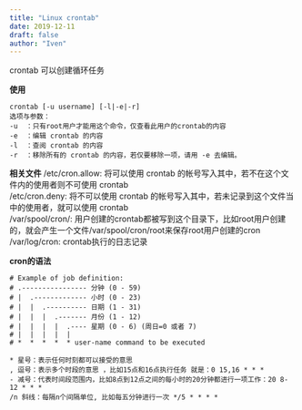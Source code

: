 ```yaml
---
title: "Linux crontab"
date: 2019-12-11
draft: false
author: "Iven"
---
```


crontab 可以创建循环任务
<!--more-->
**使用**
```text
crontab [-u username] [-l|-e|-r]
选项与参数：
-u  ：只有root用户才能用这个命令，仅查看此用户的crontab的内容
-e  ：编辑 crontab 的内容
-l  ：查阅 crontab 的内容
-r  ：移除所有的 crontab 的内容，若仅要移除一项，请用 -e 去编辑。
```

**相关文件**
/etc/cron.allow: 将可以使用 crontab 的帐号写入其中，若不在这个文件内的使用者则不可使用 crontab  
/etc/cron.deny: 将不可以使用 crontab 的帐号写入其中，若未记录到这个文件当中的使用者，就可以使用 crontab  
/var/spool/cron/: 用户创建的crontab都被写到这个目录下，比如root用户创建的，就会产生一个文件/var/spool/cron/root来保存root用户创建的cron  
/var/log/cron: crontab执行的日志记录


**cron的语法**
```text
# Example of job definition:
# .---------------- 分钟 (0 - 59)
# |  .------------- 小时 (0 - 23)
# |  |  .---------- 日期 (1 - 31)
# |  |  |  .------- 月份 (1 - 12)
# |  |  |  |  .---- 星期 (0 - 6) (周日=0 或者 7) 
# |  |  |  |  |
# *  *  *  *  * user-name command to be executed

* 星号：表示任何时刻都可以接受的意思
, 逗号：表示多个时段的意思 ，比如15点和16点执行任务 就是：0 15,16 * * * 
- 减号：代表时间段范围内，比如8点到12点之间的每小时的20分钟都进行一项工作：20 8-12 * * *
/n 斜线：每隔n个间隔单位, 比如每五分钟进行一次 */5 * * * * 
```